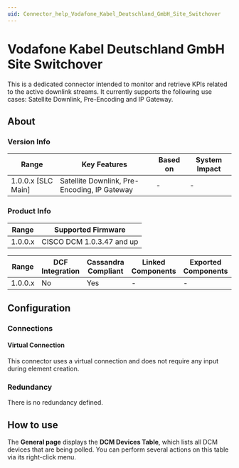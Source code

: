 ```yaml
---
uid: Connector_help_Vodafone_Kabel_Deutschland_GmbH_Site_Switchover
---
```


# Vodafone Kabel Deutschland GmbH Site Switchover

This is a dedicated connector intended to monitor and retrieve KPIs related to the active downlink streams. It currently supports the following use cases: Satellite Downlink, Pre-Encoding and IP Gateway.

## About

### Version Info

| **Range**            | **Key Features**                             | **Based on** | **System Impact** |
|----------------------|----------------------------------------------|--------------|-------------------|
| 1.0.0.x [SLC Main]   | Satellite Downlink, Pre-Encoding, IP Gateway | -            | -                 |

### Product Info

| Range     | Supported Firmware        |
|-----------|---------------------------|
| 1.0.0.x   | CISCO DCM 1.0.3.47 and up |

| Range     | DCF Integration     | Cassandra Compliant     | Linked Components     | Exported Components     |
|-----------|---------------------|-------------------------|-----------------------|-------------------------|
| 1.0.0.x   | No                  | Yes                     | -                     | -                       |

## Configuration

### Connections

#### Virtual Connection

This connector uses a virtual connection and does not require any input during element creation.

### Redundancy

There is no redundancy defined.

## How to use

The **General page** displays the **DCM Devices Table**, which lists all DCM devices that are being polled. You can perform several actions on this table via its right-click menu.
